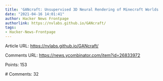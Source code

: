 ```yaml
---
title: 'GANcraft: Unsupervised 3D Neural Rendering of Minecraft Worlds'
date: "2021-04-16 14:01:41"
author: Hacker News Frontpage
authorlink: https://nvlabs.github.io/GANcraft/
tags:
- Hacker-News-Frontpage
---
```


<p>Article URL: <a href="https://nvlabs.github.io/GANcraft/">https://nvlabs.github.io/GANcraft/</a></p>
<p>Comments URL: <a href="https://news.ycombinator.com/item?id=26833972">https://news.ycombinator.com/item?id=26833972</a></p>
<p>Points: 153</p>
<p># Comments: 32</p>
